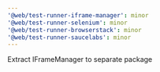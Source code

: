 ```yaml
---
'@web/test-runner-iframe-manager': minor
'@web/test-runner-selenium': minor
'@web/test-runner-browserstack': minor
'@web/test-runner-saucelabs': minor
---
```


Extract IFrameManager to separate package
